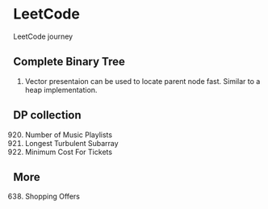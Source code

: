 # LeetCode
LeetCode journey

## Complete Binary Tree
1. Vector presentaion can be used to locate parent node fast.
Similar to a heap implementation.

## DP collection
920. Number of Music Playlists
978. Longest Turbulent Subarray
983. Minimum Cost For Tickets

## More
638. Shopping Offers
